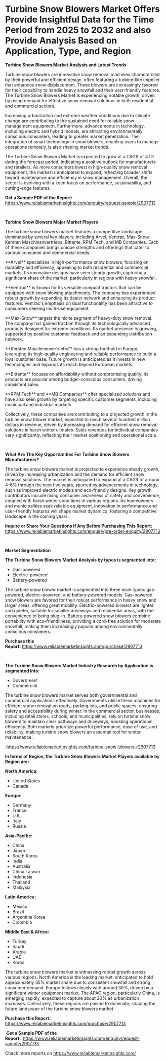 <p><h1>Turbine Snow Blowers Market Offers Provide Insightful Data for the Time Period from 2025 to 2032 and also Provide Analysis Based on Application, Type, and Region</h1></p><p><strong>Turbine Snow Blowers Market Analysis and Latest Trends</strong></p>
<p><p>Turbine snow blowers are innovative snow removal machines characterized by their powerful and efficient design, often featuring a turbine-like impeller that enhances snow displacement. These blowers are increasingly favored for their capability to handle heavy snowfall and their user-friendly features. The Turbine Snow Blowers Market is experiencing notable growth, driven by rising demand for effective snow removal solutions in both residential and commercial sectors. </p><p>Increasing urbanization and extreme weather conditions due to climate change are contributing to the sustained need for reliable snow management equipment. Furthermore, advancements in technology, including electric and hybrid models, are attracting environmentally conscious consumers, leading to greater market penetration. The integration of smart technology in snow blowers, enabling users to manage operations remotely, is also shaping market trends.</p><p>The Turbine Snow Blowers Market is expected to grow at a CAGR of 4.1% during the forecast period, indicating a positive outlook for manufacturers and retailers. As more consumers invest in high-quality snow removal equipment, the market is anticipated to expand, reflecting broader shifts toward maintenance and efficiency in snow management. Overall, the sector is evolving with a keen focus on performance, sustainability, and cutting-edge features.</p></p>
<p><strong>Get a Sample PDF of the Report:&nbsp;</strong> <a href="https://www.reliablemarketinsights.com/enquiry/request-sample/2907713?utm_campaign=3204&utm_medium=2&utm_source=Github&utm_content=ia&utm_term=12032025&utm_id=turbine-snow-blowers">https://www.reliablemarketinsights.com/enquiry/request-sample/2907713</a></p>
<p>&nbsp;</p>
<p><strong>Turbine Snow Blowers Major Market Players</strong></p>
<p><p>The turbine snow blowers market features a competitive landscape dominated by several key players, including Arvel, Ventrac, Max-Snow, Kersten Maschinenvertriebs, Bittante, RPM Tech, and MB Companies. Each of these companies brings unique strengths and offerings that cater to various consumer and commercial needs.</p><p>**Arvel** specializes in high-performance snow blowers, focusing on durability and efficiency, appealing to both residential and commercial markets. Its innovative designs have seen steady growth, capturing a significant share of the market, particularly in regions with heavy snowfall.</p><p>**Ventrac** is known for its versatile compact tractors that can be equipped with snow blowing attachments. The company has experienced robust growth by expanding its dealer network and enhancing its product features. Ventrac's emphasis on dual functionality has been attractive to consumers seeking multi-use equipment.</p><p>**Max-Snow** targets the niche segment of heavy-duty snow removal. The company has gained traction through its technologically advanced products designed for extreme conditions. Its market presence is growing, supported by positive customer feedback and an expanding distribution network.</p><p>**Kersten Maschinenvertriebs** has a strong foothold in Europe, leveraging its high-quality engineering and reliable performance to build a loyal customer base. Future growth is anticipated as it invests in new technologies and expands its reach beyond European markets.</p><p>**Bittante** focuses on affordability without compromising quality. Its products are popular among budget-conscious consumers, driving consistent sales.</p><p>**RPM Tech** and **MB Companies** offer specialized solutions and have also seen growth by targeting specific customer segments, including municipal and industrial markets.</p><p>Collectively, these companies are contributing to a projected growth in the turbine snow blower market, expected to reach several hundred million dollars in revenue, driven by increasing demand for efficient snow removal solutions in harsh winter climates. Sales revenues for individual companies vary significantly, reflecting their market positioning and operational scale.</p></p>
<p>&nbsp;</p>
<p><strong>What Are The Key Opportunities For Turbine Snow Blowers Manufacturers?</strong></p>
<p><p>The turbine snow blowers market is projected to experience steady growth, driven by increasing urbanization and the demand for efficient snow removal solutions. The market is anticipated to expand at a CAGR of around 4-6% through the next five years, spurred by advancements in technology, such as improved electric models and eco-friendly designs. Key growth contributors include rising consumer awareness of safety and convenience, coupled with harsh winter conditions in various regions. As homeowners and municipalities seek reliable equipment, innovation in performance and user-friendly features will shape market dynamics, fostering a competitive landscape in the coming years.</p></p>
<p><strong>Inquire or Share Your Questions If Any Before Purchasing This Report:</strong> <a href="https://www.reliablemarketinsights.com/enquiry/pre-order-enquiry/2907713?utm_campaign=3204&utm_medium=2&utm_source=Github&utm_content=ia&utm_term=12032025&utm_id=turbine-snow-blowers">https://www.reliablemarketinsights.com/enquiry/pre-order-enquiry/2907713</a></p>
<p>&nbsp;</p>
<p><strong>Market Segmentation</strong></p>
<p><strong>The Turbine Snow Blowers Market Analysis by types is segmented into:</strong></p>
<p><ul><li>Gas-powered</li><li>Electric-powered</li><li>Battery-powered</li></ul></p>
<p><p>The turbine snow blower market is segmented into three main types: gas-powered, electric-powered, and battery-powered models. Gas-powered snow blowers are favored for their robust performance in heavy snow and larger areas, offering great mobility. Electric-powered blowers are lighter and quieter, suitable for smaller driveways and residential areas, with the convenience of being plug-in. Battery-powered snow blowers combine portability with eco-friendliness, providing a cord-free solution for moderate snowfall, making them increasingly popular among environmentally conscious consumers.</p></p>
<p><strong>Purchase this Report:&nbsp;</strong><a href="https://www.reliablemarketinsights.com/purchase/2907713?utm_campaign=3204&utm_medium=2&utm_source=Github&utm_content=ia&utm_term=12032025&utm_id=turbine-snow-blowers">https://www.reliablemarketinsights.com/purchase/2907713</a></p>
<p>&nbsp;</p>
<p><strong>The Turbine Snow Blowers Market Industry Research by Application is segmented into:</strong></p>
<p><ul><li>Government</li><li>Commercial</li></ul></p>
<p><p>The turbine snow blowers market serves both governmental and commercial applications effectively. Governments utilize these machines for efficient snow removal on roads, parking lots, and public spaces, ensuring safety and accessibility during winter. In the commercial sector, businesses, including retail stores, schools, and municipalities, rely on turbine snow blowers to maintain clear pathways and driveways, boosting operational efficiency. Both markets prioritize powerful performance, ease of use, and reliability, making turbine snow blowers an essential tool for winter maintenance.</p></p>
<p><a href="https://www.reliablemarketinsights.com/turbine-snow-blowers-r2907713?utm_campaign=3204&utm_medium=2&utm_source=Github&utm_content=ia&utm_term=12032025&utm_id=turbine-snow-blowers">&nbsp;https://www.reliablemarketinsights.com/turbine-snow-blowers-r2907713</a></p>
<p><strong>In terms of Region, the Turbine Snow Blowers Market Players available by Region are:</strong></p>
<p>
    <p> <strong> North America: </strong>
        <ul>
            <li>United States</li>
            <li>Canada</li>
        </ul>
        </p> 
    <p> <strong> Europe: </strong>
        <ul>
            <li>Germany</li>
            <li>France</li>
            <li>U.K.</li>
            <li>Italy</li>
            <li>Russia</li>
        </ul>
        </p> 
    <p> <strong> Asia-Pacific: </strong>
        <ul>
            <li>China</li>
            <li>Japan</li>
            <li>South Korea</li>
            <li>India</li>
            <li>Australia</li>
            <li>China Taiwan</li>
            <li>Indonesia</li>
            <li>Thailand</li>
            <li>Malaysia</li>
        </ul>
        </p> 
    <p> <strong> Latin America: </strong>
        <ul>
            <li>Mexico</li>
            <li>Brazil</li>
            <li>Argentina Korea</li>
            <li>Colombia</li>
        </ul>
        </p> 
    <p> <strong> Middle East & Africa: </strong>
        <ul>
            <li>Turkey</li>
            <li>Saudi</li>
            <li>Arabia</li>
            <li>UAE</li>
            <li>Korea</li>
        </ul>
    </p>
    </p>
<p><p>The turbine snow blowers market is witnessing robust growth across various regions. North America is the leading market, anticipated to hold approximately 35% market share due to consistent snowfall and strong consumer demand. Europe follows closely with around 30%, driven by a significant winter equipment market. The APAC region, particularly China, is emerging rapidly, expected to capture about 20% as urbanization increases. Collectively, these regions are poised to dominate, shaping the future landscape of the turbine snow blowers market.</p></p>
<p><strong>Purchase this Report: </strong><a href="https://www.reliablemarketinsights.com/purchase/2907713?utm_campaign=3204&utm_medium=2&utm_source=Github&utm_content=ia&utm_term=12032025&utm_id=turbine-snow-blowers">https://www.reliablemarketinsights.com/purchase/2907713</a></p>
<p>&nbsp;<strong>Get a Sample PDF of the Report:&nbsp;&nbsp;</strong><a href="https://www.reliablemarketinsights.com/enquiry/request-sample/2907713?utm_campaign=3204&utm_medium=2&utm_source=Github&utm_content=ia&utm_term=12032025&utm_id=turbine-snow-blowers">https://www.reliablemarketinsights.com/enquiry/request-sample/2907713</a></p>
<p><strong></strong></p>
<p>Check more reports on <a href="https://www.reliablemarketinsights.com/?utm_campaign=3204&utm_medium=2&utm_source=Github&utm_content=ia&utm_term=12032025&utm_id=turbine-snow-blowers">https://www.reliablemarketinsights.com/</a></p>